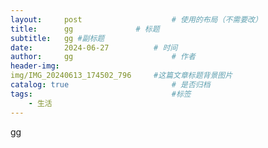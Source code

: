 ```yaml
---
layout:     post   				    # 使用的布局（不需要改）
title:      gg				# 标题 
subtitle:   gg #副标题
date:       2024-06-27			# 时间
author:     gg						# 作者
header-img: 
img/IMG_20240613_174502_796 	#这篇文章标题背景图片
catalog: true 						# 是否归档
tags:								#标签
    - 生活
---
```


gg

